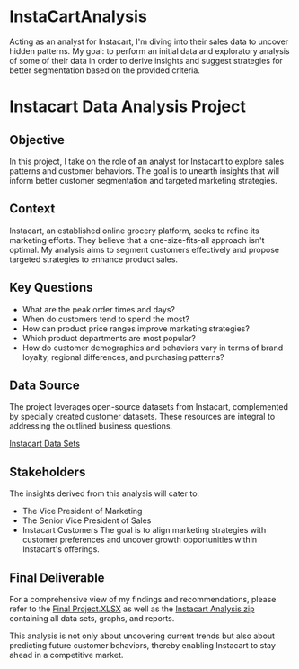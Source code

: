 # InstaCartAnalysis

Acting as an analyst for Instacart, I'm diving into their sales data to uncover hidden patterns. 
My goal: to perform an initial data and exploratory analysis of some of their data in order to derive insights and suggest strategies for better segmentation based on the provided criteria.

# Instacart Data Analysis Project
## Objective

In this project, I take on the role of an analyst for Instacart to explore sales patterns and customer behaviors. The goal is to unearth insights that will inform better customer segmentation and targeted marketing strategies.

## Context

Instacart, an established online grocery platform, seeks to refine its marketing efforts. They believe that a one-size-fits-all approach isn't optimal. My analysis aims to segment customers effectively and propose targeted strategies to enhance product sales.

## Key Questions

- What are the peak order times and days?
- When do customers tend to spend the most?
- How can product price ranges improve marketing strategies?
- Which product departments are most popular?
- How do customer demographics and behaviors vary in terms of brand loyalty, regional differences, and purchasing patterns?
## Data Source

The project leverages open-source datasets from Instacart, complemented by specially created customer datasets. These resources are integral to addressing the outlined business questions.

[Instacart Data Sets](https://drive.google.com/file/d/1M3FjGx-1vJmQsaaHS9U7IQm9nMzrrkfP/view?usp=share_link)
## Stakeholders

The insights derived from this analysis will cater to:

- The Vice President of Marketing
- The Senior Vice President of Sales
- Instacart Customers
The goal is to align marketing strategies with customer preferences and uncover growth opportunities within Instacart's offerings.

## Final Deliverable

For a comprehensive view of my findings and recommendations, please refer to the [Final Project.XLSX](https://docs.google.com/spreadsheets/d/1lP-yk3SBTGCFOzTBK4DvgHIdPFTIktHp/edit?usp=share_link&ouid=117177868168752080465&rtpof=true&sd=true) as well as the [Instacart Analysis zip](https://drive.google.com/file/d/1do6VQ35yT6k6hMPX3Q6059Kt0HwPr4Rw/view?usp=share_link) containing all data sets, graphs, and reports.

This analysis is not only about uncovering current trends but also about predicting future customer behaviors, thereby enabling Instacart to stay ahead in a competitive market.

